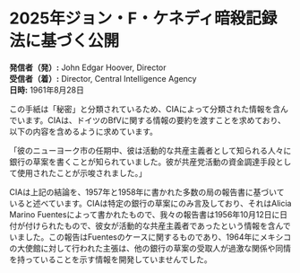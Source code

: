 # 2025年ジョン・F・ケネディ暗殺記録法に基づく公開

**発信者（発）:** John Edgar Hoover, Director  
**受信者（着）:** Director, Central Intelligence Agency  
**日時:** 1961年8月28日  

この手紙は「秘密」と分類されているため、CIAによって分類された情報を含んでいます。CIAは、ドイツのBfVに関する情報の要約を渡すことを求めており、以下の内容を含めるように求めています。

「彼のニューヨーク市の任期中、彼は活動的な共産主義者として知られる人々に銀行の草案を書くことが知られていました。彼が共産党活動の資金調達手段として使用されたことが示唆されました。」

CIAは上記の結論を、1957年と1958年に書かれた多数の局の報告書に基づいていると述べています。CIAは特定の銀行の草案にのみ言及しており、それはAlicia Marino Fuentesによって書かれたもので、我々の報告書は1956年10月12日に日付が付けられたもので、彼女が活動的な共産主義者であったという情報を含んでいました。この報告はFuentesのケースに関するものであり、1964年にメキシコの大使館に対して行われた主張は、他の銀行の草案の受取人が過激な関係や同情を持っていることを示す情報を開発していませんでした。